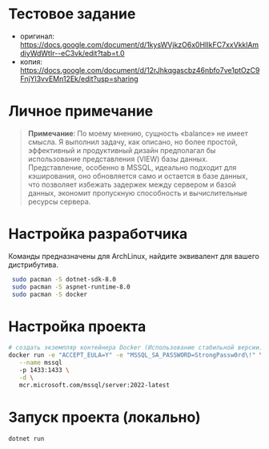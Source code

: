 # Тестовое задание

- оригинал: https://docs.google.com/document/d/1kysWVjkzO6x0HIIkFC7xxVkklAmdiyWdWtIr--eC3vk/edit?tab=t.0
- копия: https://docs.google.com/document/d/12rJhkqgascbz46nbfo7ve1ptOzC9FnjYl3vvEMn12Ek/edit?usp=sharing

# Личное примечание

> **Примечание**: По моему мнению, сущность «balance» не имеет смысла. Я выполнил задачу, как описано, но более простой, эффективный и продуктивный дизайн предполагал бы использование представления (VIEW) базы данных. Представление, особенно в MSSQL, идеально подходит для кэширования, оно обновляется само и остается в базе данных, что позволяет избежать задержек между сервером и базой данных, экономит пропускную способность и вычислительные ресурсы сервера.

# Настройка разработчика

Команды предназначены для ArchLinux, найдите эквивалент для вашего дистрибутива.

```bash
 sudo pacman -S dotnet-sdk-8.0
 sudo pacman -S aspnet-runtime-8.0
 sudo pacman -S docker
```

# Настройка проекта

```bash
# создать экземпляр контейнера Docker (Использование стабильной версии)
docker run -e "ACCEPT_EULA=Y" -e "MSSQL_SA_PASSWORD=StrongPassw0rd\!" \
   --name mssql
   -p 1433:1433 \
   -d \
   mcr.microsoft.com/mssql/server:2022-latest
```

# Запуск проекта (локально)

```bash
dotnet run
```